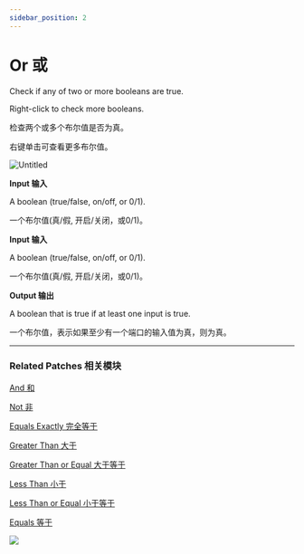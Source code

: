 ```yaml
---
sidebar_position: 2
---
```


# Or 或

Check if any of two or more booleans are true.

Right-click to check more booleans.

检查两个或多个布尔值是否为真。

右键单击可查看更多布尔值。

![Untitled](https://s3.us-west-2.amazonaws.com/secure.notion-static.com/45a525f6-20a3-439f-a32a-7c90728dc10c/Untitled.png?X-Amz-Algorithm=AWS4-HMAC-SHA256&X-Amz-Content-Sha256=UNSIGNED-PAYLOAD&X-Amz-Credential=AKIAT73L2G45EIPT3X45%2F20220602%2Fus-west-2%2Fs3%2Faws4_request&X-Amz-Date=20220602T172222Z&X-Amz-Expires=86400&X-Amz-Signature=3a948e12afbedfffe3d89a6dd525100d5610c64d61dc7c6e0aea381b9992a09e&X-Amz-SignedHeaders=host&response-content-disposition=filename%20%3D%22Untitled.png%22&x-id=GetObject)

**Input 输入**

A boolean (true/false, on/off, or 0/1).

一个布尔值(真/假, 开启/关闭，或0/1)。

**Input 输入**

A boolean (true/false, on/off, or 0/1).

一个布尔值(真/假, 开启/关闭，或0/1)。

**Output 输出**

A boolean that is true if at least one input is true.

一个布尔值，表示如果至少有一个端口的输入值为真，则为真。

------

### Related Patches 相关模块

[And 和](https://www.notion.so/And-fe3dd6120a59454ebcd90cbf19fa03af)

[Not 非](https://www.notion.so/Not-12e7821fbf1048dcb9fc65cc80ccdd5a)

[Equals Exactly 完全等于](https://www.notion.so/Equals-Exactly-c31ca42d3bec4c55a053fcffa3a05d6e)

[Greater Than 大于](https://www.notion.so/Greater-Than-1dd58751afa94e7c9805855439af4133)

[Greater Than or Equal 大于等于](https://www.notion.so/Greater-Than-or-Equal-a97a6966c3fc464581a31a0ff464f5ba)

[Less Than 小于](https://www.notion.so/Less-Than-e312107d39104d79912a39339e56a2ef)

[Less Than or Equal 小于等于](https://www.notion.so/Less-Than-or-Equal-9eb2808ade6c4ecb9d31c4c7d43e96d0)

[Equals 等于](https://www.notion.so/Equals-b52f17a2688049cca34e1bc4da763bd7)

![](https://s3.us-west-2.amazonaws.com/secure.notion-static.com/68faef58-a77b-47b4-be82-c666f0e18ad4/Untitled.png?X-Amz-Algorithm=AWS4-HMAC-SHA256&X-Amz-Content-Sha256=UNSIGNED-PAYLOAD&X-Amz-Credential=AKIAT73L2G45EIPT3X45%2F20220602%2Fus-west-2%2Fs3%2Faws4_request&X-Amz-Date=20220602T172228Z&X-Amz-Expires=86400&X-Amz-Signature=a36dcf9b4aa1452b3ed95b0174be05e1f7f53dc35698a669f16c18f3d0ddd5c2&X-Amz-SignedHeaders=host&response-content-disposition=filename%20%3D%22Untitled.png%22&x-id=GetObject)
